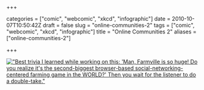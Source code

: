 +++

categories = ["comic", "webcomic", "xkcd", "infographic"]
date = 2010-10-07T10:50:42Z
draft = false
slug = "online-communities-2"
tags = ["comic", "webcomic", "xkcd", "infographic"]
title = "Online Communities 2"
aliases = ["online-communities-2"]

+++

[!["Best trivia I learned while working on this: 'Man, Farmville is so huge! Do you realize it's the second-biggest browser-based social-networking-centered farming game in the WORLD?' Then you wait for the listener to do a double-take."](http://imgs.xkcd.com/comics/online_communities_2.png "Best trivia I learned while working on this: 'Man, Farmville is so huge! Do you realize it's the second-biggest browser-based social-networking-centered farming game in the WORLD?' Then you wait for the listener to do a double-take.")](http://xkcd.com/802/)

